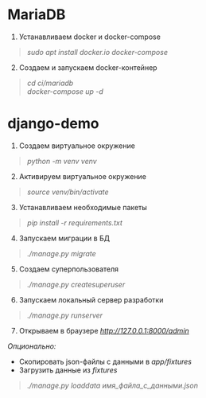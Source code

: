 # MariaDB

1. Устанавливаем docker и docker-compose
>*sudo apt install docker.io docker-compose*
2. Создаем и запускаем docker-контейнер
>*cd ci/mariadb\
docker-compose up -d*


# django-demo

1. Создаем виртуальное окружение
>*python -m venv venv*
2. Активируем виртуальное окружение
>*source venv/bin/activate*
3. Устанавливаем необходимые пакеты
>*pip install -r requirements.txt*
4. Запускаем миграции в БД
>*./manage.py migrate*
5. Создаем суперпользователя
>*./manage.py createsuperuser*
6. Запускаем локальный сервер разработки
>*./manage.py runserver*
7. Открываем в браузере *http://127.0.0.1:8000/admin*

*Опционально:*
- Скопировать json-файлы с данными в *app/fixtures*
- Загрузить данные из *fixtures*
>*./manage.py loaddata имя_файла_с_данными.json*
